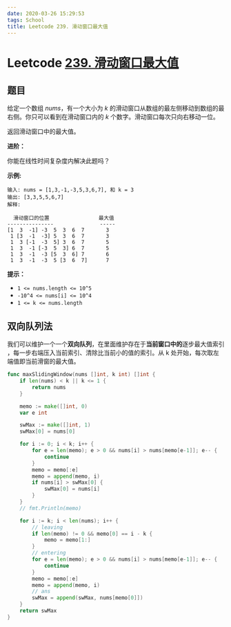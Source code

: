```yaml
---
date: 2020-03-26 15:29:53
tags: School
title: Leetcode 239. 滑动窗口最大值
---
```




# Leetcode [239. 滑动窗口最大值](https://leetcode-cn.com/problems/sliding-window-maximum/)

## 题目

给定一个数组 *nums*，有一个大小为 *k* 的滑动窗口从数组的最左侧移动到数组的最右侧。你只可以看到在滑动窗口内的 *k* 个数字。滑动窗口每次只向右移动一位。

返回滑动窗口中的最大值。

**进阶：**

你能在线性时间复杂度内解决此题吗？

**示例:**

```
输入: nums = [1,3,-1,-3,5,3,6,7], 和 k = 3
输出: [3,3,5,5,6,7] 
解释: 

  滑动窗口的位置                最大值
---------------               -----
[1  3  -1] -3  5  3  6  7       3
 1 [3  -1  -3] 5  3  6  7       3
 1  3 [-1  -3  5] 3  6  7       5
 1  3  -1 [-3  5  3] 6  7       5
 1  3  -1  -3 [5  3  6] 7       6
 1  3  -1  -3  5 [3  6  7]      7
```

**提示：**

- `1 <= nums.length <= 10^5`
- `-10^4 <= nums[i] <= 10^4`
- `1 <= k <= nums.length`



## 双向队列法

我们可以维护一个一个**双向队列**，在里面维护存在于**当前窗口中的**逐步最大值索引 ，每一步右端压入当前索引、清除比当前小的值的索引。从 k 处开始，每次取左端值即当前滑窗的最大值。

```go
func maxSlidingWindow(nums []int, k int) []int {
    if len(nums) < k || k <= 1 {
        return nums
    }

    memo := make([]int, 0)
    var e int

    swMax := make([]int, 1)
    swMax[0] = nums[0]

    for i := 0; i < k; i++ {
        for e = len(memo); e > 0 && nums[i] > nums[memo[e-1]]; e-- {
            continue
        }
        memo = memo[:e]
        memo = append(memo, i)
        if nums[i] > swMax[0] {
            swMax[0] = nums[i]
        }
    }
    // fmt.Println(memo)

    for i := k; i < len(nums); i++ {
        // leaving
        if len(memo) != 0 && memo[0] == i - k {
            memo = memo[1:]
        }
        // entering
        for e = len(memo); e > 0 && nums[i] > nums[memo[e-1]]; e-- {
            continue
        }
        memo = memo[:e]
        memo = append(memo, i)
        // ans
        swMax = append(swMax, nums[memo[0]])
    }
    return swMax
}

```

